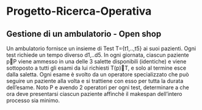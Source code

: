 # Progetto-Ricerca-Operativa

## Gestione di un ambulatorio - Open shop

Un ambulatorio fornisce un insieme di Test T={t1,..,t5} ai suoi pazienti. 
Ogni test richiede un tempo diverso d1,..d5. In ogni giornata, ciascun paziente pP viene ammesso in 
una delle 3 salette disponibili (identiche) e viene sottoposto a tutti gli esami da lui richiesti T(p)T, 
e solo al termine esce dalla saletta. Ogni esame è svolto da un operatore specializzato che può seguire un paziente
alla volta e si trattiene con esso per tutta la durata dell’esame. Noto P e avendo 2 operatori per ogni test, determinare 
a che ora deve presentarsi ciascun paziente affinchè il makespan dell’intero processo sia minimo.
